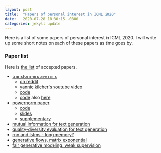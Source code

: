 ```yaml
---
layout: post
title:  "Papers of personal interest in ICML 2020"
date:   2020-07-28 18:30:15 -0800
categories: jekyll update
---
```


Here is a list of some papers of personal interest in ICML 2020. I will write up some
short notes on each of these papers as time goes by.

### Paper list
Here is [the list](https://icml.cc/Conferences/2020/Schedule?type=Poster) of accepted papers.

* [transformers are rnns](https://proceedings.icml.cc/static/paper_files/icml/2020/2935-Paper.pdf)
  * [on reddit](https://www.reddit.com/r/MachineLearning/comments/hl2usx/d_paper_explained_transformers_are_rnns_fast/)
  * [yannic kilcher's youtube video](https://www.youtube.com/watch?v=hAooAOFRsYc)
  * [code](https://github.com/lucidrains/linear-attention-transformer)
  * [code](https://github.com/idiap/fast-transformers) also [here](https://fast-transformers.github.io/)
* [powernorm paper](https://arxiv.org/abs/2003.07845)
  * [code](https://github.com/sIncerass/powernorm)
  * [slides](https://sincerass.github.io/docs/powernorm_slides.pdf)
  * [supplementary](https://proceedings.icml.cc/static/paper_files/icml/2020/2650-Supplemental.pdf)
* [mutual information for text generation](https://proceedings.icml.cc/static/paper_files/icml/2020/6365-Paper.pdf)
* [quality-diversity evaluation for text generation](https://arxiv.org/abs/2007.01488)
* [rnn and lstms - long memory?](https://arxiv.org/pdf/2006.03860.pdf)
* [generative flows, matrix exponential](https://proceedings.icml.cc/static/paper_files/icml/2020/2283-Paper.pdf)
* [fair generative modeling, weak supervision](https://proceedings.icml.cc/book/4171.pdf)
